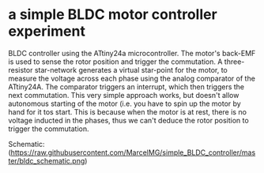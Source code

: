 # a simple BLDC motor controller experiment
BLDC controller using the ATtiny24a microcontroller.
The motor's back-EMF is used to sense the rotor position and trigger the commutation.
A three-resistor star-network generates a virtual star-point for the motor, to measure the voltage across each phase using the analog comparator of the ATtiny24A. The comparator triggers an interrupt, which then triggers the next commutation.
This very simple approach works, but doesn't allow autonomous starting of the motor (i.e. you have to spin up the motor by hand for it tos 		start. This is because when the motor is at rest, there is no voltage inducted in the phases, thus we can't deduce the rotor position to trigger 	the commutation.

Schematic:
(https://raw.githubusercontent.com/MarcelMG/simple_BLDC_controller/master/bldc_schematic.png)
